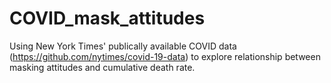 # COVID_mask_attitudes

Using New York Times' publically available COVID data (https://github.com/nytimes/covid-19-data) 
to explore relationship between masking attitudes and cumulative death rate.
